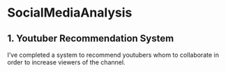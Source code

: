 # SocialMediaAnalysis

## 1. Youtuber Recommendation System
I’ve completed a system to recommend youtubers whom to collaborate in order to increase viewers of the channel.

